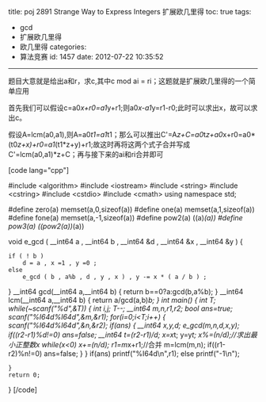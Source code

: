 title: poj 2891 Strange Way to Express Integers 扩展欧几里得
toc: true
tags:
  - gcd
  - 扩展欧几里得
  - 欧几里得
categories:
  - 算法竞赛
id: 1457
date: 2012-07-22 10:35:52
---

题目大意就是给出a和r，求c,其中c mod ai = ri；这题就是扩展欧几里得的一个简单应用

首先我们可以假设c=a0*x+r0=a1*y+r1;则a0*x-a1*y=r1-r0;此时可以求出x，故可以求出c。

假设A=lcm(a0,a1),则A=a0*t1=a1*t1；那么可以推出C'=A*z+C=a0*t*z+a0*x+r0=a0*(t0*z+x)+r0=a1*(t1*z+y)+r1;故这时再将这两个式子合并写成C'=lcm(a0,a1)*z+C；再与接下来的ai和ri合并即可

[code lang="cpp"]

#include &lt;algorithm&gt;
#include &lt;iostream&gt;
#include &lt;string&gt;
#include &lt;cstring&gt;
#include &lt;cstdio&gt;
#include &lt;cmath&gt;
using namespace std;

#define zero(a) memset(a,0,sizeof(a))
#define one(a) memset(a,1,sizeof(a))
#define fone(a) memset(a,-1,sizeof(a))
#define pow2(a) ((a)*(a))
#define pow3(a) ((pow2(a))*(a))

void e_gcd ( __int64 a , __int64 b , __int64 &amp;d , __int64 &amp;x , __int64 &amp;y )
{

	if ( ! b )
		d = a , x =1 , y =0 ;
	else
		e_gcd ( b , a%b , d , y , x ) , y -= x * ( a / b ) ;
}
__int64 gcd(__int64 a,__int64 b)
{
	return b==0?a:gcd(b,a%b);
}
__int64 lcm(__int64 a,__int64 b)
{
	return a/gcd(a,b)*b;
}
int main()
{
	int T;
	while(~scanf(&quot;%d&quot;,&amp;T))
	{
		int i,j;
		T--;
		__int64 m,n,r1,r2;
		bool ans=true;
		scanf(&quot;%I64d%I64d&quot;,&amp;m,&amp;r1);
		for(i=0;i&lt;T;i++)
		{
			scanf(&quot;%I64d%I64d&quot;,&amp;n,&amp;r2);
			if(ans)
			{
				__int64 x,y,d;
				e_gcd(m,n,d,x,y);
				if((r2-r1)%d!=0)
					ans=false;
				__int64 t=(r2-r1)/d;
				x=x*t;
				y=y*t;
				x%=(n/d);//求出最小正整数x
				while(x&lt;0)
					x+=(n/d);
				r1=m*x+r1;//合并
				m=lcm(m,n);
				if((r1-r2)%n!=0)
					ans=false;
			}
		}
		if(ans)
			printf(&quot;%I64d\n&quot;,r1);
		else
			printf(&quot;-1\n&quot;);

	}
    return 0;
}
[/code]